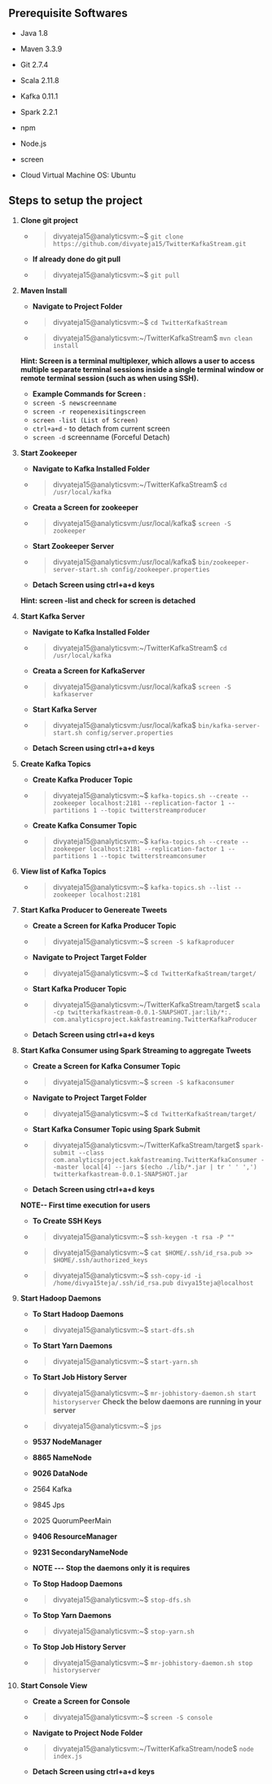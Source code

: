 ## Prerequisite Softwares

- Java 1.8
- Maven 3.3.9
- Git 2.7.4
- Scala 2.11.8
- Kafka 0.11.1
- Spark 2.2.1
- npm
- Node.js
- screen

- Cloud Virtual Machine OS: Ubuntu

## Steps to setup the project

1. **Clone git project**
	- > divyateja15@analyticsvm:~$ `git clone https://github.com/divyateja15/TwitterKafkaStream.git`
	- **If already done do git pull**
	- > divyateja15@analyticsvm:~$ `git pull`

2. **Maven Install**
	- **Navigate to Project Folder**
	- > divyateja15@analyticsvm:~$ `cd TwitterKafkaStream`
	- > divyateja15@analyticsvm:~/TwitterKafkaStream$ `mvn clean install`
	
	**Hint: Screen is a terminal multiplexer, which allows a user to access multiple separate terminal sessions inside a single terminal window or remote terminal session (such as when using SSH).**
	- **Example Commands for Screen :**
	- `screen -S newscreenname`
	- `screen -r reopenexisitingscreen`
	- `screen -list (List of Screen)`
	- `ctrl+a+d` - to detach from current screen
	- `screen -d` screenname (Forceful Detach)
	
3. **Start Zookeeper**
	- **Navigate to Kafka Installed Folder**
	- > divyateja15@analyticsvm:~/TwitterKafkaStream$ `cd /usr/local/kafka`
	- **Creata a Screen for zookeeper**
	- > divyateja15@analyticsvm:/usr/local/kafka$ `screen -S zookeeper`
	- **Start Zookeeper Server**
	- > divyateja15@analyticsvm:/usr/local/kafka$ `bin/zookeeper-server-start.sh config/zookeeper.properties`
	- **Detach Screen using ctrl+a+d keys**
	
	**Hint: screen -list and check for screen is detached** 
	
3. **Start Kafka Server**
	- **Navigate to Kafka Installed Folder**
	- > divyateja15@analyticsvm:~/TwitterKafkaStream$ `cd /usr/local/kafka`
	- **Creata a Screen for KafkaServer**
	- > divyateja15@analyticsvm:/usr/local/kafka$ `screen -S kafkaserver`
	- **Start Kafka Server**
	- > divyateja15@analyticsvm:/usr/local/kafka$ `bin/kafka-server-start.sh config/server.properties`
	- **Detach Screen using ctrl+a+d keys**

4. **Create Kafka Topics**
	- **Create Kafka Producer Topic**
	- > divyateja15@analyticsvm:~$ `kafka-topics.sh --create --zookeeper localhost:2181 --replication-factor 1 --partitions 1 --topic twitterstreamproducer`
	- **Create Kafka Consumer Topic**
	- > divyateja15@analyticsvm:~$ `kafka-topics.sh --create --zookeeper localhost:2181 --replication-factor 1 --partitions 1 --topic twitterstreamconsumer`
	
5. **View list of Kafka Topics**
	- >divyateja15@analyticsvm:~$ `kafka-topics.sh --list --zookeeper localhost:2181`

6. **Start Kafka Producer to Genereate Tweets**
	- **Create a Screen for Kafka Producer Topic**
	- > divyateja15@analyticsvm:~$ `screen -S kafkaproducer`
	- **Navigate to Project Target Folder**
	- > divyateja15@analyticsvm:~$ `cd TwitterKafkaStream/target/`
	- **Start Kafka Producer Topic**
	- > divyateja15@analyticsvm:~/TwitterKafkaStream/target$ `scala -cp twitterkafkastream-0.0.1-SNAPSHOT.jar:lib/*:. com.analyticsproject.kakfastreaming.TwitterKafkaProducer`
	- **Detach Screen using ctrl+a+d keys**
	
7. **Start Kafka Consumer using Spark Streaming to aggregate Tweets**
	- **Create a Screen for Kafka Consumer Topic**
	- > divyateja15@analyticsvm:~$ `screen -S kafkaconsumer`
	- **Navigate to Project Target Folder**
	- > divyateja15@analyticsvm:~$ `cd TwitterKafkaStream/target/`
	- **Start Kafka Consumer Topic using Spark Submit**
	- > divyateja15@analyticsvm:~/TwitterKafkaStream/target$ `spark-submit --class com.analyticsproject.kakfastreaming.TwitterKafkaConsumer --master local[4] --jars $(echo ./lib/*.jar | tr ' ' ',') twitterkafkastream-0.0.1-SNAPSHOT.jar`
	- **Detach Screen using ctrl+a+d keys**
	
	**NOTE-- First time execution for users**
	- **To Create SSH Keys**
	- > divyateja15@analyticsvm:~$ `ssh-keygen -t rsa -P ""`
	- > divyateja15@analyticsvm:~$ `cat $HOME/.ssh/id_rsa.pub >> $HOME/.ssh/authorized_keys`
	- > divyateja15@analyticsvm:~$ `ssh-copy-id -i /home/divya15teja/.ssh/id_rsa.pub divya15teja@localhost`
	
8. **Start Hadoop Daemons**
	- **To Start Hadoop Daemons**
	- > divyateja15@analyticsvm:~$ `start-dfs.sh`
	- **To Start Yarn Daemons**
	- > divyateja15@analyticsvm:~$ `start-yarn.sh`
	- **To Start Job History Server**
	- > divyateja15@analyticsvm:~$ `mr-jobhistory-daemon.sh start historyserver`
	**Check the below daemons are running in your server**
	- > divyateja15@analyticsvm:~$ `jps`
	- **9537 NodeManager**
	- **8865 NameNode**
	- **9026 DataNode**
	- 2564 Kafka
	- 9845 Jps
	- 2025 QuorumPeerMain
	- **9406 ResourceManager**
	- **9231 SecondaryNameNode**
	
	- **NOTE --- Stop the daemons only it is requires**
	- **To Stop Hadoop Daemons**
	- > divyateja15@analyticsvm:~$ `stop-dfs.sh`
	- **To Stop Yarn Daemons**
	- > divyateja15@analyticsvm:~$ `stop-yarn.sh`
	- **To Stop Job History Server**
	- > divyateja15@analyticsvm:~$ `mr-jobhistory-daemon.sh stop historyserver`	
	
9. **Start Console View**
	- **Create a Screen for Console**
	- > divyateja15@analyticsvm:~$ `screen -S console`
	- **Navigate to Project Node Folder**
	- > divyateja15@analyticsvm:~/TwitterKafkaStream/node$ `node index.js`
	- **Detach Screen using ctrl+a+d keys**
	
